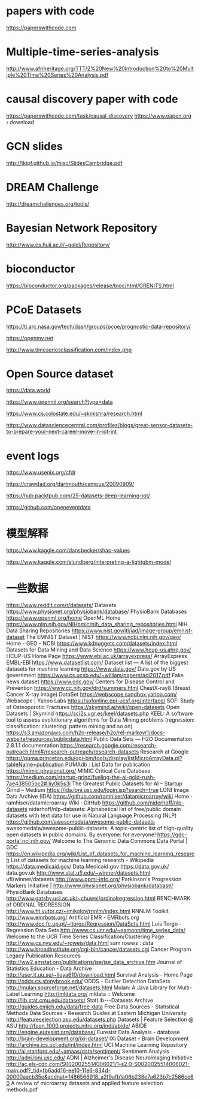 # papers with code
https://paperswithcode.com

# Multiple-time-series-analysis

http://www.afriheritage.org/TTT/2%20New%20Introduction%20to%20Multiple%20Time%20Series%20Analysis.pdf

# causal discovery paper with code
https://paperswithcode.com/task/causal-discovery
https://www.oapen.org › download


# GCN slides
http://tkipf.github.io/misc/SlidesCambridge.pdf

# DREAM Challenge
http://dreamchallenges.org/tools/

# Bayesian Network Repository
http://www.cs.huji.ac.il/~galel/Repository/

# bioconductor
https://bioconductor.org/packages/release/bioc/html/GRENITS.html

# PCoE Datasets
https://ti.arc.nasa.gov/tech/dash/groups/pcoe/prognostic-data-repository/

https://openmv.net

http://www.timeseriesclassification.com/index.php

# Open Source dataset
https://data.world

https://www.openml.org/search?type=data

https://www.cs.colostate.edu/~skmishra/research.html

https://www.datasciencecentral.com/profiles/blogs/great-sensor-datasets-to-prepare-your-next-career-move-in-iot-int

# event logs 
https://www.usenix.org/cfdr

https://crawdad.org/dartmouth/campus/20090909/

https://hub.packtpub.com/25-datasets-deep-learning-iot/

https://github.com/openeventdata

# 模型解释
https://www.kaggle.com/dansbecker/shap-values

https://www.kaggle.com/slundberg/interpreting-a-lightgbm-model


# 一些数据
https://www.reddit.com/r/datasets/	Datasets
https://www.physionet.org/physiobank/database/	PhysioBank Databases
https://www.openml.org/home	OpenML Home
https://www.nlm.nih.gov/NIHbmic/nih_data_sharing_repositories.html	NIH Data Sharing Repositories
https://www.nist.gov/itl/iad/image-group/emnist-dataset	The EMNIST Dataset | NIST
https://www.ncbi.nlm.nih.gov/geo/	Home - GEO - NCBI
https://www.kdnuggets.com/datasets/index.html	Datasets for Data Mining and Data Science
https://www.hcup-us.ahrq.gov/	HCUP-US Home Page
https://www.ebi.ac.uk/arrayexpress/	ArrayExpress EMBL-EBI
https://www.datasetlist.com/	Dataset list — A list of the biggest datasets for machine learning
https://www.data.gov/	Data.gov by US government
https://www.cs.ucsb.edu/~william/papers/acl2017.pdf	Fake news dataset
https://www.cdc.gov/	Centers for Disease Control and Prevention
https://www.cc.nih.gov/drd/summers.html	ChestX-ray8 (Breast Cancer X-ray image) DataSet
https://webscope.sandbox.yahoo.com/	Webscope | Yahoo Labs
https://sofonline.epi-ucsf.org/interface/	SOF: Study of Osteoporotic Fractures
https://skymind.ai/wiki/open-datasets	Open Datasets | Skymind
https://sci2s.ugr.es/keel/datasets.php	KEEL: A software tool to assess evolutionary algorithms for Data Mining problems (regression: classification: clustering: pattern mining and so on)
https://s3.amazonaws.com/h2o-release/h2o/rel-markov/1/docs-website/resources/publicdata.html	Public Data Sets — H2O Documentation 2.8.1.1 documentation
https://research.google.com/research-outreach.html#/research-outreach/research-datasets	Research at Google
https://puma.princeton.edu/cgi-bin/tools/display/listMicroArrayData.pl?tableName=publication	PUMAdb : List Data for publication
https://mimic.physionet.org/	MIMIC Critical Care Database
https://medium.com/startup-grind/fueling-the-ai-gold-rush-7ae438505bc2#.liy0k5s3i	The Greatest Public Datasets for AI – Startup Grind – Medium
https://ida.loni.usc.edu/login.jsp?search=true	LONI Image Data Archive (IDA)
https://github.com/ramhiser/datamicroarray/wiki	Home · ramhiser/datamicroarray Wiki · GitHub
https://github.com/niderhoff/nlp-datasets	niderhoff/nlp-datasets: Alphabetical list of free/public domain datasets with text data for use in Natural Language Processing (NLP)
https://github.com/awesomedata/awesome-public-datasets	awesomedata/awesome-public-datasets: A topic-centric list of high-quality open datasets in public domains. By everyone: for everyone!
https://gdc-portal.nci.nih.gov/	Welcome to The Genomic Data Commons Data Portal | GDC
https://en.wikipedia.org/wiki/List_of_datasets_for_machine_learning_research	List of datasets for machine learning research - Wikipedia
https://data.medicaid.gov/	Data.Medicaid.gov
https://data.gov.uk/	data.gov.uk
http://www.stat.ufl.edu/~winner/datasets.html	ufl/winner/datasets
http://www.ppmi-info.org/	Parkinson's Progression Markers Initiative |
http://www.physionet.org/physiobank/database/	PhysioBank Databases
http://www.gatsby.ucl.ac.uk/~chuwei/ordinalregression.html	BENCHMARK of ORDINAL REGRESSION
http://www.fit.vutbr.cz/~imikolov/rnnlm/index.html	RNNLM Toolkit
http://www.emrbots.org/	Artificial EMR - EMRbots.org
http://www.dcc.fc.up.pt/~ltorgo/Regression/DataSets.html	Luís Torgo - Regression Data Sets
http://www.cs.ucr.edu/~eamonn/time_series_data/	Welcome to the UCR Time Series Classification/Clustering Page
http://www.cs.nyu.edu/~roweis/data.html	sam roweis : data
http://www.broadinstitute.org/cgi-bin/cancer/datasets.cgi	Cancer Program Legacy Publication Resources
http://ww2.amstat.org/publications/jse/jse_data_archive.htm	Journal of Statistics Education - Data Archive
http://user.it.uu.se/~liuya610/download.html	Survival Analysis - Home Page
http://odds.cs.stonybrook.edu/	ODDS – Outlier Detection DataSets
http://mulan.sourceforge.net/datasets.html	Mulan: A Java Library for Multi-Label Learning
http://mldata.org/	mldata :: Welcome
http://lib.stat.cmu.edu/datasets/	StatLib---Datasets Archive
http://guides.emich.edu/data/free-data	Free Data Sources - Statistical Methods Data Sources - Research Guides at Eastern Michigan University
http://featureselection.asu.edu/datasets.php	Datasets | Feature Selection @ ASU
http://fcon_1000.projects.nitrc.org/indi/abide/	ABIDE
http://engine.euresist.org/database/	Euresist Data Analysis - database
http://brain-development.org/ixi-dataset/	IXI Dataset – Brain Development
http://archive.ics.uci.edu/ml/index.html	UCI Machine Learning Repository
http://ai.stanford.edu/~amaas/data/sentiment/	Sentiment Analysis
http://adni.loni.usc.edu/	ADNI | Alzheimer's Disease Neuroimaging Initiative
http://ac.els-cdn.com/S0020025514006021/1-s2.0-S0020025514006021-main.pdf?_tid=fb6add16-ee10-11e6-834d-00000aacb35e&acdnat=1486566918_a2f9afb1a06b238e7a623b7c2586ce60	A review of microarray datasets and applied feature selection methods.pdf
